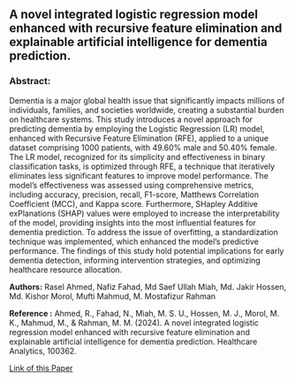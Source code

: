 ## A novel integrated logistic regression model enhanced with recursive feature elimination and explainable artificial intelligence for dementia prediction.

### Abstract: 
Dementia is a major global health issue that significantly impacts millions of individuals, families, and societies worldwide, creating a substantial burden on healthcare systems. This study introduces a novel approach for predicting dementia by employing the Logistic Regression (LR) model, enhanced with Recursive Feature Elimination (RFE), applied to a unique dataset comprising 1000 patients, with 49.60% male and 50.40% female. The LR model, recognized for its simplicity and effectiveness in binary classification tasks, is optimized through RFE, a technique that iteratively eliminates less significant features to improve model performance. The model’s effectiveness was assessed using comprehensive metrics, including accuracy, precision, recall, F1-score, Matthews Correlation Coefficient (MCC), and Kappa score. Furthermore, SHapley Additive exPlanations (SHAP) values were employed to increase the interpretability of the model, providing insights into the most influential features for dementia prediction. To address the issue of overfitting, a standardization technique was implemented, which enhanced the model’s predictive performance. The findings of this study hold potential implications for early dementia detection, informing intervention strategies, and optimizing healthcare resource allocation.

**Authors:**
Rasel Ahmed, Nafiz Fahad, Md Saef Ullah Miah, Md. Jakir Hossen, Md. Kishor Morol, Mufti Mahmud, M. Mostafizur Rahman


**Reference :**
Ahmed, R., Fahad, N., Miah, M. S. U., Hossen, M. J., Morol, M. K., Mahmud, M., & Rahman, M. M. (2024). A novel integrated logistic regression model enhanced with recursive feature elimination and explainable artificial intelligence for dementia prediction. Healthcare Analytics, 100362. 

[Link of this Paper](https://www.sciencedirect.com/science/article/pii/S2772442524000649)
